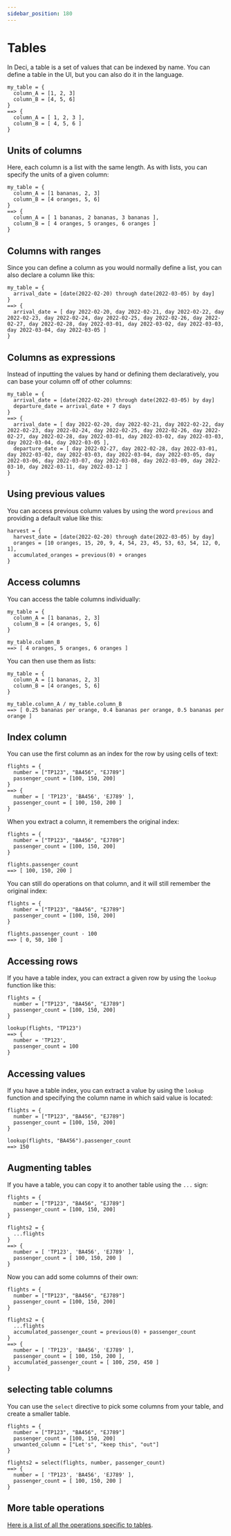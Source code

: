 ```yaml
---
sidebar_position: 180
---
```


# Tables

In Deci, a table is a set of values that can be indexed by name. You can define a table in the UI, but you can also do it in the language.

```deci live
my_table = {
  column_A = [1, 2, 3]
  column_B = [4, 5, 6]
}
==> {
  column_A = [ 1, 2, 3 ],
  column_B = [ 4, 5, 6 ]
}
```

## Units of columns

Here, each column is a list with the same length. As with lists, you can specify the units of a given column:

```deci live
my_table = {
  column_A = [1 bananas, 2, 3]
  column_B = [4 oranges, 5, 6]
}
==> {
  column_A = [ 1 bananas, 2 bananas, 3 bananas ],
  column_B = [ 4 oranges, 5 oranges, 6 oranges ]
}
```

## Columns with ranges

Since you can define a column as you would normally define a list, you can also declare a column like this:

```deci live
my_table = {
  arrival_date = [date(2022-02-20) through date(2022-03-05) by day]
}
==> {
  arrival_date = [ day 2022-02-20, day 2022-02-21, day 2022-02-22, day 2022-02-23, day 2022-02-24, day 2022-02-25, day 2022-02-26, day 2022-02-27, day 2022-02-28, day 2022-03-01, day 2022-03-02, day 2022-03-03, day 2022-03-04, day 2022-03-05 ]
}
```

## Columns as expressions

Instead of inputting the values by hand or defining them declaratively, you can base your column off of other columns:

```deci live
my_table = {
  arrival_date = [date(2022-02-20) through date(2022-03-05) by day]
  departure_date = arrival_date + 7 days
}
==> {
  arrival_date = [ day 2022-02-20, day 2022-02-21, day 2022-02-22, day 2022-02-23, day 2022-02-24, day 2022-02-25, day 2022-02-26, day 2022-02-27, day 2022-02-28, day 2022-03-01, day 2022-03-02, day 2022-03-03, day 2022-03-04, day 2022-03-05 ],
  departure_date = [ day 2022-02-27, day 2022-02-28, day 2022-03-01, day 2022-03-02, day 2022-03-03, day 2022-03-04, day 2022-03-05, day 2022-03-06, day 2022-03-07, day 2022-03-08, day 2022-03-09, day 2022-03-10, day 2022-03-11, day 2022-03-12 ]
}
```

## Using previous values

You can access previous column values by using the word `previous` and providing a default value like this:

```devi live
harvest = {
  harvest_date = [date(2022-02-20) through date(2022-03-05) by day]
  oranges = [10 oranges, 15, 20, 9, 4, 54, 23, 45, 53, 63, 54, 12, 0, 1],
  accumulated_oranges = previous(0) + oranges
}
```

## Access columns

You can access the table columns individually:

```deci live
my_table = {
  column_A = [1 bananas, 2, 3]
  column_B = [4 oranges, 5, 6]
}

my_table.column_B
==> [ 4 oranges, 5 oranges, 6 oranges ]
```

You can then use them as lists:

```deci live
my_table = {
  column_A = [1 bananas, 2, 3]
  column_B = [4 oranges, 5, 6]
}

my_table.column_A / my_table.column_B
==> [ 0.25 bananas per orange, 0.4 bananas per orange, 0.5 bananas per orange ]
```

## Index column

You can use the first column as an index for the row by using cells of text:

```deci live
flights = {
  number = ["TP123", "BA456", "EJ789"]
  passenger_count = [100, 150, 200]
}
==> {
  number = [ 'TP123', 'BA456', 'EJ789' ],
  passenger_count = [ 100, 150, 200 ]
}
```

When you extract a column, it remembers the original index:

```deci live
flights = {
  number = ["TP123", "BA456", "EJ789"]
  passenger_count = [100, 150, 200]
}

flights.passenger_count
==> [ 100, 150, 200 ]
```

You can still do operations on that column, and it will still remember the original index:

```deci live
flights = {
  number = ["TP123", "BA456", "EJ789"]
  passenger_count = [100, 150, 200]
}

flights.passenger_count - 100
==> [ 0, 50, 100 ]
```

## Accessing rows

If you have a table index, you can extract a given row by using the `lookup` function like this:

```deci live
flights = {
  number = ["TP123", "BA456", "EJ789"]
  passenger_count = [100, 150, 200]
}

lookup(flights, "TP123")
==> {
  number = 'TP123',
  passenger_count = 100
}
```

## Accessing values

If you have a table index, you can extract a value by using the `lookup` function and specifying the column name in which said value is located:

```deci live
flights = {
  number = ["TP123", "BA456", "EJ789"]
  passenger_count = [100, 150, 200]
}

lookup(flights, "BA456").passenger_count
==> 150
```

## Augmenting tables

If you have a table, you can copy it to another table using the `...` sign:

```deci live
flights = {
  number = ["TP123", "BA456", "EJ789"]
  passenger_count = [100, 150, 200]
}

flights2 = {
  ...flights
}
==> {
  number = [ 'TP123', 'BA456', 'EJ789' ],
  passenger_count = [ 100, 150, 200 ]
}
```

Now you can add some columns of their own:

```deci live
flights = {
  number = ["TP123", "BA456", "EJ789"]
  passenger_count = [100, 150, 200]
}

flights2 = {
  ...flights
  accumulated_passenger_count = previous(0) + passenger_count
}
==> {
  number = [ 'TP123', 'BA456', 'EJ789' ],
  passenger_count = [ 100, 150, 200 ],
  accumulated_passenger_count = [ 100, 250, 450 ]
}
```

## selecting table columns

You can use the `select` directive to pick some columns from your table, and create a smaller table.

```deci live
flights = {
  number = ["TP123", "BA456", "EJ789"]
  passenger_count = [100, 150, 200]
  unwanted_column = ["Let's", "keep this", "out"]
}

flights2 = select(flights, number, passenger_count)
==> {
  number = [ 'TP123', 'BA456', 'EJ789' ],
  passenger_count = [ 100, 150, 200 ]
}
```

## More table operations

[Here is a list of all the operations specific to tables](/docs/docs/language/built-in-functions/functions-for-tables).
